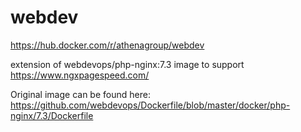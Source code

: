# webdev

https://hub.docker.com/r/athenagroup/webdev

extension of webdevops/php-nginx:7.3 image to support https://www.ngxpagespeed.com/

Original image can be found here:
https://github.com/webdevops/Dockerfile/blob/master/docker/php-nginx/7.3/Dockerfile
